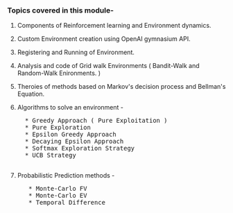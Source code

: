 ### Topics covered in this module-
1. Components of Reinforcement learning and Environment dynamics.
2. Custom Environment creation using OpenAI gymnasium API.
3. Registering and Running of Environment.
4. Analysis and code of Grid walk Environments ( Bandit-Walk and Random-Walk Enironments. )
5. Theroies of methods based on Markov's decision process and Bellman's Equation.
   
6. Algorithms to solve an environment - 
    <pre>
     * Greedy Approach ( Pure Exploitation )
     * Pure Exploration
     * Epsilon Greedy Approach
     * Decaying Epsilon Approach
     * Softmax Exploration Strategy
     * UCB Strategy
    </pre> 
7. Probabilistic  Prediction methods -
     <pre>
      * Monte-Carlo FV
      * Monte-Carlo EV
      * Temporal Difference 
     </pre>

